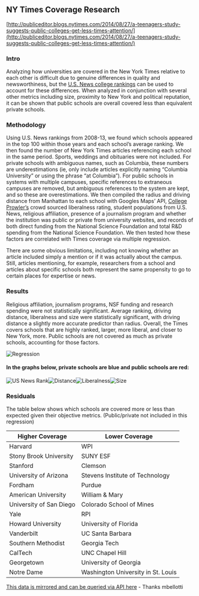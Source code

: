 ## NY Times Coverage Research
[http://publiceditor.blogs.nytimes.com/2014/08/27/a-teenagers-study-suggests-public-colleges-get-less-times-attention/](http://publiceditor.blogs.nytimes.com/2014/08/27/a-teenagers-study-suggests-public-colleges-get-less-times-attention/)

### Intro
Analyzing how universities are covered in the New York Times relative to each other is difficult due to genuine differences in quality and newsworthiness, but the [U.S. News college rankings](http://colleges.usnews.rankingsandreviews.com/best-colleges/rankings/national-universities/data) can be used to account for these differences. When analyzed in conjunction with several other metrics including size, proximity to New York and political reputation, it can be shown that public schools are overall covered less than equivalent private schools.

### Methodology
Using U.S. News rankings from 2008-13, we found which schools appeared in the top 100 within those years and each school’s average ranking. We then found the number of New York Times articles referencing each school in the same period. Sports, weddings and obituaries were not included. For private schools with ambiguous names, such as Columbia, these numbers are underestimations (ie, only include articles explicitly naming “Columbia University” or using the phrase “at Columbia”). For public schools in systems with multiple campuses, specific references to extraneous campuses are removed, but ambiguous references to the system are kept, and so these are overestimations. We then compiled the radius and driving distance from Manhattan to each school with Googles Maps’ API, [College Prowler’s](http://colleges.niche.com) crowd sourced liberalness rating, student populations from U.S. News, religious affiliation, presence of a journalism program and whether the institution was public or private from university websites, and records of both direct funding from the National Science Foundation and total R&D spending from the National Science Foundation. We then tested how these factors are correlated with Times coverage via multiple regression.

There are some obvious limitations, including not knowing whether an article included simply a mention or if it was actually about the campus. Still, articles mentioning, for example, researchers from a school and articles about specific schools both represent the same propensity to go to certain places for expertise or news.

### Results
Religious affiliation, journalism programs, NSF funding and research spending were not statistically significant. Average ranking, driving distance, liberalness and size were statistically significant, with driving distance a slightly more accurate predictor than radius. Overall, the Times covers schools that are highly ranked, larger, more liberal, and closer to New York, more. Public schools are not covered as much as private schools, accounting for those factors.


![Regression](Regression.png)

#### In the graphs below, private schools are blue and public schools are red:

![US News Rank](Rank.png)![Distance](Distance.png)![Liberalness](Liberal.png)![Size](Population.png)

### Residuals
The table below shows which schools are covered more or less than expected given their objective metrics. (Public/private not included in this regression)

Higher Coverage         |Lower Coverage
------------------------|-------------------------------------
Harvard	              |WPI
Stony Brook University  |SUNY ESF
Stanford                |Clemson
University of Arizona   |Stevens Institute of Technology
Fordham                 |Purdue
American University     |William & Mary
University of San Diego |Colorado School of Mines
Yale                    |RPI
Howard University       |University of Florida
Vanderbilt              |UC Santa Barbara
Southern Methodist      |Georgia Tech
CalTech                 |UNC Chapel Hill
Georgetown              |University of Georgia
Notre Dame              |Washington University in St. Louis


[This data is mirrored and can be queried via API here](https://www.exversion.com/data/view/07B3UJ5AN2JJ52S) - Thanks mbellotti


